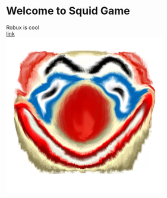 # Welcome to Squid Game

Robux is cool  
[link](https://www.google.com)  
![hi](imgs/lol.png "nice")